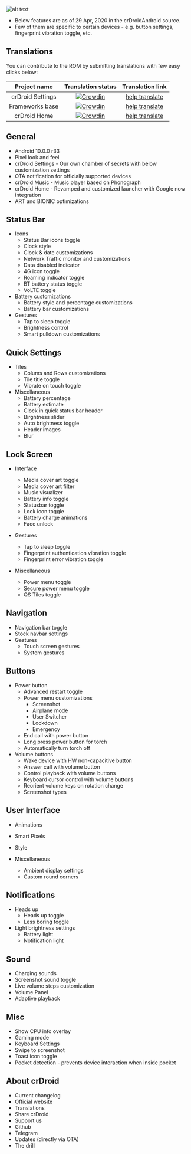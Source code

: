 ![alt text][logo]

  [logo]:https://crdroid.net/img/logo.png ""
* Below features are as of 29 Apr, 2020 in the crDroidAndroid source.
* Few of them are specific to certain devices - e.g. button settings, fingerprint vibration toggle, etc.

Translations
----------
You can contribute to the ROM by submitting translations with few easy clicks below:

| Project name | Translation status | Translation link |
|    :---:     |     :---:      |     :---:     |
| crDroid Settings   | [![Crowdin](https://d322cqt584bo4o.cloudfront.net/crdroid-translation/localized.svg)](https://crowdin.com/project/crdroid-translation)     | [help translate](https://crowdin.com/project/crdroid-translation)    |
| Frameworks base     | [![Crowdin](https://d322cqt584bo4o.cloudfront.net/crdroid-frameworks-base/localized.svg)](https://crowdin.com/project/crdroid-frameworks-base)       | [help translate](https://crowdin.com/project/crdroid-frameworks-base)      |
| crDroid Home     | [![Crowdin](https://d322cqt584bo4o.cloudfront.net/crdroid-home/localized.svg)](https://crowdin.com/project/crdroid-home)       | [help translate](https://crowdin.com/project/crdroid-home)      |

General
----------
* Android 10.0.0 r33
* Pixel look and feel
* crDroid Settings - Our own chamber of secrets with below customization settings
* OTA notification for officially supported devices
* crDroid Music - Music player based on Phonograph
* crDroid Home - Revamped and customized launcher with Google now integration 
* ART and BIONIC optimizations 

Status Bar
----------
* Icons
    * Status Bar icons toggle
    * Clock style
    * Clock & date customizations
    * Network Traffic monitor and customizations
    * Data disabled indicator
    * 4G icon toggle
    * Roaming indicator toggle
    * BT battery status toggle
    * VoLTE toggle
* Battery customizations
    * Battery style and percentage customizations
    * Battery bar customizations
* Gestures
    * Tap to sleep toggle
    * Brightness control
    * Smart pulldown customizations

Quick Settings
----------
* Tiles
    * Colums and Rows customizations
    * Tile title toggle
    * Vibrate on touch toggle
* Miscellaneous
    * Battery percentage
    * Battery estimate
    * Clock in quick status bar header
    * Birghtness slider
    * Auto brightness toggle
    * Header images
    * Blur

Lock Screen
----------
* Interface
    * Media cover art toggle
    * Media cover art filter
    * Music visualizer
    * Battery info toggle
    * Statusbar toggle
    * Lock icon toggle
    * Battery charge animations
    * Face unlock

* Gestures
    * Tap to sleep toggle
    * Fingerprint authentication vibration toggle
    * Fingerprint error vibration toggle

* Miscellaneous
    * Power menu toggle
    * Secure power menu toggle
    * QS Tiles toggle

Navigation
----------
* Navigation bar toggle
* Stock navbar settings
* Gestures
    * Touch screen gestures
    * System gestures

Buttons
----------
* Power button
  * Advanced restart toggle
  * Power menu customizations
    * Screenshot
    * Airplane mode
    * User Switcher
    * Lockdown
    * Emergency
  * End call with power button
  * Long press power button for torch
  * Automatically turn torch off
* Volume buttons
  * Wake device with HW non-capacitive button
  * Answer call with volume button
  * Control playback with volume buttons
  * Keyboard cursor control with volume buttons
  * Reorient volume keys on rotation change
  * Screenshot types

User Interface
----------
* Animations
* Smart Pixels
* Style

* Miscellaneous
  * Ambient display settings
  * Custom round corners 

Notifications
----------
* Heads up
  * Heads up toggle
  * Less boring toggle
* Light brightness settings
  * Battery light
  * Notification light

Sound
----------
* Charging sounds
* Screenshot sound toggle
* Live volume steps customization
* Volume Panel
* Adaptive playback

Misc
----------
* Show CPU info overlay
* Gaming mode
* Keyboard Settings
* Swipe to screenshot
* Toast icon toggle 
* Pocket detection - prevents device interaction when inside pocket

About crDroid
----------
* Current changelog
* Official website
* Translations
* Share crDroid
* Support us
* Github
* Telegram
* Updates (directly via OTA)
* The drill
